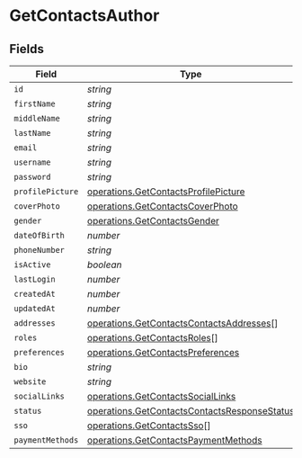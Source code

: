# GetContactsAuthor


## Fields

| Field                                                                                                        | Type                                                                                                         | Required                                                                                                     | Description                                                                                                  |
| ------------------------------------------------------------------------------------------------------------ | ------------------------------------------------------------------------------------------------------------ | ------------------------------------------------------------------------------------------------------------ | ------------------------------------------------------------------------------------------------------------ |
| `id`                                                                                                         | *string*                                                                                                     | :heavy_minus_sign:                                                                                           | N/A                                                                                                          |
| `firstName`                                                                                                  | *string*                                                                                                     | :heavy_minus_sign:                                                                                           | N/A                                                                                                          |
| `middleName`                                                                                                 | *string*                                                                                                     | :heavy_minus_sign:                                                                                           | N/A                                                                                                          |
| `lastName`                                                                                                   | *string*                                                                                                     | :heavy_minus_sign:                                                                                           | N/A                                                                                                          |
| `email`                                                                                                      | *string*                                                                                                     | :heavy_minus_sign:                                                                                           | N/A                                                                                                          |
| `username`                                                                                                   | *string*                                                                                                     | :heavy_minus_sign:                                                                                           | N/A                                                                                                          |
| `password`                                                                                                   | *string*                                                                                                     | :heavy_minus_sign:                                                                                           | N/A                                                                                                          |
| `profilePicture`                                                                                             | [operations.GetContactsProfilePicture](../../models/operations/getcontactsprofilepicture.md)                 | :heavy_minus_sign:                                                                                           | N/A                                                                                                          |
| `coverPhoto`                                                                                                 | [operations.GetContactsCoverPhoto](../../models/operations/getcontactscoverphoto.md)                         | :heavy_minus_sign:                                                                                           | N/A                                                                                                          |
| `gender`                                                                                                     | [operations.GetContactsGender](../../models/operations/getcontactsgender.md)                                 | :heavy_minus_sign:                                                                                           | N/A                                                                                                          |
| `dateOfBirth`                                                                                                | *number*                                                                                                     | :heavy_minus_sign:                                                                                           | N/A                                                                                                          |
| `phoneNumber`                                                                                                | *string*                                                                                                     | :heavy_minus_sign:                                                                                           | N/A                                                                                                          |
| `isActive`                                                                                                   | *boolean*                                                                                                    | :heavy_minus_sign:                                                                                           | N/A                                                                                                          |
| `lastLogin`                                                                                                  | *number*                                                                                                     | :heavy_minus_sign:                                                                                           | N/A                                                                                                          |
| `createdAt`                                                                                                  | *number*                                                                                                     | :heavy_minus_sign:                                                                                           | N/A                                                                                                          |
| `updatedAt`                                                                                                  | *number*                                                                                                     | :heavy_minus_sign:                                                                                           | N/A                                                                                                          |
| `addresses`                                                                                                  | [operations.GetContactsContactsAddresses](../../models/operations/getcontactscontactsaddresses.md)[]         | :heavy_minus_sign:                                                                                           | N/A                                                                                                          |
| `roles`                                                                                                      | [operations.GetContactsRoles](../../models/operations/getcontactsroles.md)[]                                 | :heavy_minus_sign:                                                                                           | N/A                                                                                                          |
| `preferences`                                                                                                | [operations.GetContactsPreferences](../../models/operations/getcontactspreferences.md)                       | :heavy_minus_sign:                                                                                           | N/A                                                                                                          |
| `bio`                                                                                                        | *string*                                                                                                     | :heavy_minus_sign:                                                                                           | N/A                                                                                                          |
| `website`                                                                                                    | *string*                                                                                                     | :heavy_minus_sign:                                                                                           | N/A                                                                                                          |
| `socialLinks`                                                                                                | [operations.GetContactsSocialLinks](../../models/operations/getcontactssociallinks.md)                       | :heavy_minus_sign:                                                                                           | N/A                                                                                                          |
| `status`                                                                                                     | [operations.GetContactsContactsResponseStatus](../../models/operations/getcontactscontactsresponsestatus.md) | :heavy_minus_sign:                                                                                           | N/A                                                                                                          |
| `sso`                                                                                                        | [operations.GetContactsSso](../../models/operations/getcontactssso.md)[]                                     | :heavy_minus_sign:                                                                                           | N/A                                                                                                          |
| `paymentMethods`                                                                                             | [operations.GetContactsPaymentMethods](../../models/operations/getcontactspaymentmethods.md)                 | :heavy_minus_sign:                                                                                           | N/A                                                                                                          |